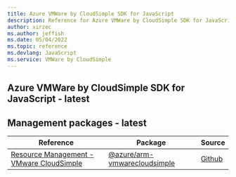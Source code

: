 ```yaml
---
title: Azure VMWare by CloudSimple SDK for JavaScript
description: Reference for Azure VMWare by CloudSimple SDK for JavaScript
author: xirzec
ms.author: jeffish
ms.date: 05/04/2022
ms.topic: reference
ms.devlang: JavaScript
ms.service: VMWare by CloudSimple
---
```

## Azure VMWare by CloudSimple SDK for JavaScript - latest
## Management packages - latest
| Reference | Package | Source |
|---|---|---|
|[Resource Management - VMware CloudSimple](javascript/api/overview/azure/arm-vmwarecloudsimple-readme)|[@azure/arm-vmwarecloudsimple](https://www.npmjs.com/package/@azure/arm-vmwarecloudsimple)|[Github](https://github.com/Azure/azure-sdk-for-js/blob/main/sdk/vmwarecloudsimple/arm-vmwarecloudsimple)|

